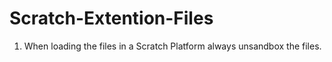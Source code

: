 # Scratch-Extention-Files
1. When loading the files in a Scratch Platform always unsandbox the files.
